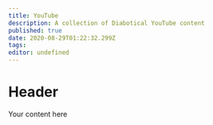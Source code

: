 ```yaml
---
title: YouTube
description: A collection of Diabotical YouTube content
published: true
date: 2020-08-29T01:22:32.299Z
tags: 
editor: undefined
---
```


# Header
Your content here